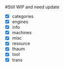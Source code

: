 #Still WIP and need update

* [x] categories
* [x] engines
* [x] info
* [x] machines
* [x] misc
* [x] resource
* [x] thaum
* [x] tool
* [x] trans

